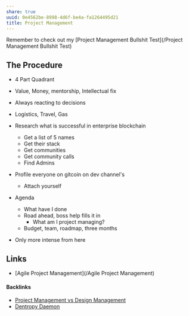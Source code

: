 ```yaml
---
share: true
uuid: 0e4562be-8998-4d6f-be4a-fa1264495d21
title: Project Management
---
```

Remember to check out my [Project Management Bullshit Test](/Project Management Bullshit Test)
## The Procedure

* 4 Part Quadrant
* Value, Money, mentorship, Intellectual fix
* Always reacting to decisions
* Logistics, Travel, Gas
* Research what is successful in enterprise blockchain
	* Get a list of 5 names
	* Get their stack
	* Get communities
	* Get community calls
	* Find Admins
* Profile everyone on gitcoin on dev channel's
	* Attach yourself
* Agenda
	* What have I done
	* Road ahead, boss help fills it in
		* What am I project managing?
  * Budget, team, roadmap, three months

* Only more intense from here

## Links

* [Agile Project Management](/Agile Project Management)

#### Backlinks

* [Project Management vs Design Management](/74bf6161-4a39-46fd-aa10-a8625697e665)
* [Dentropy Daemon](/15c66694-3dc9-4115-afb8-887a6e52ffea)